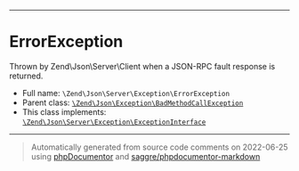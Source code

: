***

# ErrorException

Thrown by Zend\Json\Server\Client when a JSON-RPC fault response is returned.



* Full name: `\Zend\Json\Server\Exception\ErrorException`
* Parent class: [`\Zend\Json\Exception\BadMethodCallException`](../../Exception/BadMethodCallException.md)
* This class implements:
[`\Zend\Json\Server\Exception\ExceptionInterface`](./ExceptionInterface.md)






***
> Automatically generated from source code comments on 2022-06-25 using [phpDocumentor](http://www.phpdoc.org/) and [saggre/phpdocumentor-markdown](https://github.com/Saggre/phpDocumentor-markdown)
